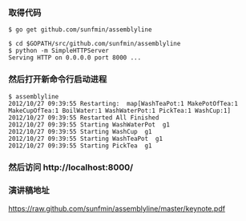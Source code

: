 ### 取得代码

	$ go get github.com/sunfmin/assemblyline

	$ cd $GOPATH/src/github.com/sunfmin/assemblyline
	$ python -m SimpleHTTPServer
	Serving HTTP on 0.0.0.0 port 8000 ...


### 然后打开新命令行启动进程

	$ assemblyline 
	2012/10/27 09:39:55 Restarting:  map[WashTeaPot:1 MakePotOfTea:1 MakeCupOfTea:1 BoilWater:1 WashWaterPot:1 PickTea:1 WashCup:1]
	2012/10/27 09:39:55 Restarted All Finished
	2012/10/27 09:39:55 Starting WashWaterPot  g1
	2012/10/27 09:39:55 Starting WashCup  g1
	2012/10/27 09:39:55 Starting WashTeaPot  g1
	2012/10/27 09:39:55 Starting PickTea  g1


### 然后访问 http://localhost:8000/

### 演讲稿地址

https://raw.github.com/sunfmin/assemblyline/master/keynote.pdf
